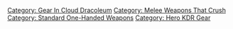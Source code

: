 [Category: Gear In Cloud
Dracoleum](Category:_Gear_In_Cloud_Dracoleum "wikilink") [Category:
Melee Weapons That Crush](Category:_Melee_Weapons_That_Crush "wikilink")
[Category: Standard One-Handed
Weapons](Category:_Standard_One-Handed_Weapons "wikilink") [Category:
Hero KDR Gear](Category:_Hero_KDR_Gear "wikilink")
